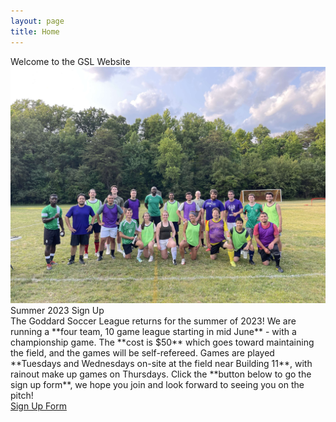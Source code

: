 ```yaml
---
layout: page
title: Home
---
```


<div class="card bg-light text-center my-3">
<div class="card-header text-center">
    Welcome to the GSL Website
</div>
<div class="card-body">
    <img src="/images/2023a.jpg" class="img-fluid w-100 rounded"/>
</div>
</div>

<div class="card bg-light text-center my-3">
<div class="card-header text-center">
    Summer 2023 Sign Up
</div>
<div class="card-body">
<div class="row" markdown=1>
The Goddard Soccer League returns for the summer of 2023! We are running a **four team, 10 game league starting in mid June** - with a championship game. The **cost is $50** which goes toward maintaining the field, and the games will be self-refereed. Games are played **Tuesdays and Wednesdays on-site at the field near Building 11**, with rainout make up games on Thursdays. Click the **button below to go the sign up form**, we hope you join and look forward to seeing you on the pitch!
</div>
<div class="row mt-3 mx-3">
<a type="button" class="btn btn-primary" href="https://forms.gle/iggf2sibER2xtd7z8">Sign Up Form</a>
</div>
</div>
</div>
